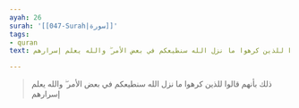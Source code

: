 ```yaml
---
ayah: 26
surah: '[[047-Surah|سورة]]'
tags:
- quran
text: ذلك بأنهم قالوا للذين كرهوا ما نزل الله سنطيعكم في بعض الأمر ۖ والله يعلم إسرارهم

---
```

> ذلك بأنهم قالوا للذين كرهوا ما نزل الله سنطيعكم في بعض الأمر ۖ والله يعلم إسرارهم
